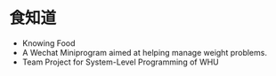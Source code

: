 # 食知道

- Knowing Food
- A Wechat Miniprogram aimed at helping manage weight problems.
- Team Project for System-Level Programming of WHU
